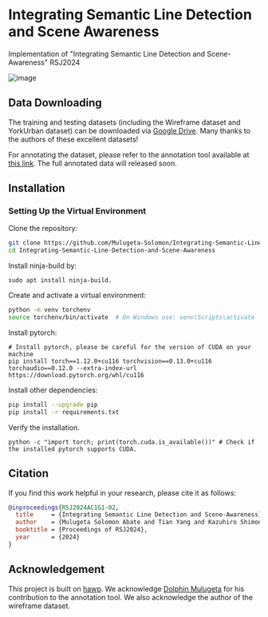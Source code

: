 # Integrating Semantic Line Detection and Scene Awareness
Implementation of  "Integrating Semantic Line Detection and Scene-Awareness" RSJ2024

![image](asset/architecture.png)

## Data Downloading
The training and testing datasets (including the Wireframe dataset and YorkUrban dataset) can be downloaded via [Google Drive](https://drive.google.com/file/d/134L-u9pgGtnzw0auPv8ykHqMjjZ2claO/view). Many thanks to the authors of these excellent datasets!



For annotating the dataset, please refer to the annotation tool available at [this link](https://github.com/Mulugeta-Solomon/LineAnnotationTool).
The full annotated data will released soon. 

## Installation
### Setting Up the Virtual Environment
Clone the repository:
```sh
git clone https://github.com/Mulugeta-Solomon/Integrating-Semantic-Line-Detection-and-Scene-Awareness.git
cd Integrating-Semantic-Line-Detection-and-Scene-Awareness
```
Install ninja-build by: 
``` 
sudo apt install ninja-build.
```

Create and activate a virtual environment:
```sh
python -m venv torchenv
source torchenv/bin/activate  # On Windows use: venv\Scripts\activate
```
Install pytorch:
```
# Install pytorch, please be careful for the version of CUDA on your machine
pip install torch==1.12.0+cu116 torchvision==0.13.0+cu116 torchaudio==0.12.0 --extra-index-url https://download.pytorch.org/whl/cu116 

```

Install other dependencies:
```sh
pip install --upgrade pip
pip install -r requirements.txt
```
Verify the installation.
```
python -c "import torch; print(torch.cuda.is_available())" # Check if the installed pytorch supports CUDA.
```

## Citation 
If you find this work helpful in your research, please cite it as follows:

```bibtex
@inproceedings{RSJ2024AC1G1-02,
  title     = {Integrating Semantic Line Detection and Scene-Awareness},
  author    = {Mulugeta Solomon Abate and Tian Yang and Kazuhiro Shimonomura},
  booktitle = {Proceedings of RSJ2024},
  year      = {2024}
}
```

## Acknowledgement
This project is built on [hawp](https://github.com/cherubicXN/hawp). We acknowledge [Dolphin Mulugeta](https://dododoyo.github.io/) for his contribution to the annotation tool. We also acknowledge the author of the wireframe dataset.

